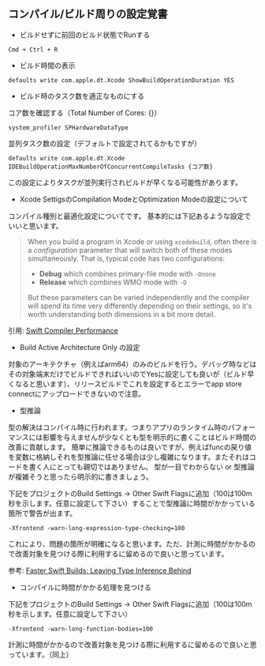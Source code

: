 ## コンパイル/ビルド周りの設定覚書

+  ビルドせずに前回のビルド状態でRunする

```
Cmd + Ctrl + R
```



* ビルド時間の表示

```
defaults write com.apple.dt.Xcode ShowBuildOperationDuration YES
```



* ビルド時のタスク数を適正なものにする

コア数を確認する（Total Number of Cores: {}）

```
system_profiler SPHardwareDataType
```

並列タスク数の設定（デフォルトで設定されてるかもですが）

```
defaults write com.apple.dt.Xcode IDEBuildOperationMaxNumberOfConcurrentCompileTasks {コア数}
```

この設定によりタスクが並列実行されビルドが早くなる可能性があります。



* Xcode SettigsのCompilation ModeとOptimization Modeの設定について

コンパイル種別と最適化設定についてです。
基本的には下記あるような設定でいいと思います。

> When you build a program in Xcode or using `xcodebuild`, often there is a *configuration* parameter that will switch both of these modes simultaneously. That is, typical code has two configurations:
>
> - **Debug** which combines primary-file mode with `-Onone`
> - **Release** which combines WMO mode with `-O`
>
> But these parameters can be varied independently and the compiler will spend its time very differently depending on their settings, so it's worth understanding both dimensions in a bit more detail.

引用: [Swift Compiler Performance](https://github.com/apple/swift/blob/954fc46a7d39906e9ebd54b5f9c4dbce8c03c343/docs/CompilerPerformance.md)



* Build Active Architecture Only の設定

対象のアーキテクチャ（例えばarm64）のみのビルドを行う。デバッグ時などはその対象端末だけでビルドできればいいのでYesに設定しても良いが（ビルド早くなると思います）、リリースビルドでこれを設定するとエラーでapp store connectにアップロードできないので注意。



* 型推論

型の解決はコンパイル時に行われます。つまりアプリのランタイム時のパフォーマンスには影響を与えませんが少なくとも型を明示的に書くことはビルド時間の改善に貢献します。
簡単に推論できるものは良いですが、例えばfuncの戻り値を変数に格納しそれを型推論に任せる場合は少し複雑になります。またそれはコードを書く人にとっても親切ではありません。
型が一目でわからない or 型推論が複雑そうと思ったら明示的に書きましょう。

下記をプロジェクトのBuild Settings -> Other Swift Flagsに追加（100は100m秒を示します。任意に設定して下さい）することで型推論に時間がかかっている箇所で警告が出ます。

```
-Xfrontend -warn-long-expression-type-checking=100
```

これにより、問題の箇所が明確になると思います。ただ、計測に時間がかかるので改善対象を見つける際に利用するに留めるので良いと思っています。

参考: [Faster Swift Builds: Leaving Type Inference Behind](https://www.linkedin.com/pulse/faster-swift-builds-leaving-type-inference-behind-dan-zinngrabe)



* コンパイルに時間がかかる処理を見つける

下記をプロジェクトのBuild Settings -> Other Swift Flagsに追加（100は100m秒を示します。任意に設定して下さい）

```
-Xfrontend -warn-long-function-bodies=100
```

計測に時間がかかるので改善対象を見つける際に利用するに留めるので良いと思っています。（同上）
